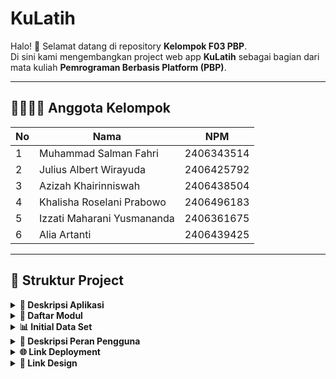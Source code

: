 #  KuLatih

Halo! 👋 Selamat datang di repository **Kelompok F03 PBP**.  
Di sini kami mengembangkan project web app **KuLatih** sebagai bagian dari mata kuliah **Pemrograman Berbasis Platform (PBP)**.

---

## 👨‍👩‍👧‍👦 Anggota Kelompok
| No | Nama                          | NPM        |
|----|-------------------------------|------------|
| 1  | Muhammad Salman Fahri          | 2406343514 |
| 2  | Julius Albert Wirayuda         | 2406425792 |
| 3  | Azizah Khairinniswah           | 2406438504 |
| 4  | Khalisha Roselani Prabowo      | 2406496183 |
| 5  | Izzati Maharani Yusmananda     | 2406361675 |
| 6  | Alia Artanti                   | 2406439425 |

---

## 📂 Struktur Project

<details align="justify">
    <summary><b>📖 Deskripsi Aplikasi</b></summary>

## 🏆 KuLatih 🏆
KuLatih adalah sebuah platform berbasis website yang kami kembangkan dengan tujuan utama memberikan ruang eksposur bagi para pelatih di bidang olahraga. Selama ini, banyak pelatih yang memiliki kemampuan dan pengalaman luar biasa, tetapi kesulitan menjangkau calon murid atau komunitas yang membutuhkan jasa mereka. Melalui KuLatih, kami menghadirkan sebuah ekosistem yang tidak hanya menampilkan profil para pelatih secara profesional, tetapi juga memungkinkan mereka untuk lebih mudah ditemukan, dihubungi, dan di-booking oleh pengguna yang sedang mencari pelatih sesuai cabang olahraganya.

Visi kami adalah menjadikan KuLatih sebagai jembatan yang mempertemukan pelatih dengan individu maupun kelompok yang membutuhkan bimbingan, sekaligus menciptakan sebuah komunitas aktif yang saling mendukung dalam proses belajar dan mengajar. Website ini ditujukan bagi dua kelompok utama: para pelatih yang ingin menawarkan jasanya secara lebih luas, serta masyarakat umum yang membutuhkan akses mudah dan terpercaya untuk menemukan pelatih di cabang olahraga spesifik. Dengan adanya fitur booking langsung, integrasi kontak, serta forum komunitas, kami ingin memberikan pengalaman yang lebih dari sekadar marketplace, tetapi juga wadah kolaborasi dan pertukaran ilmu.

Masalah yang kami coba selesaikan adalah keterbatasan platform khusus bagi para pelatih. Saat ini, sebagian besar pelatih hanya mengandalkan promosi dari mulut ke mulut atau media sosial yang sifatnya tersebar dan kurang terorganisir, sehingga peluang mereka untuk mendapatkan murid baru sangat terbatas. Di sisi lain, banyak calon murid kesulitan menemukan pelatih yang tepat karena tidak adanya basis data yang terstruktur. KuLatih hadir untuk mengisi kekosongan ini: kami memberikan solusi berupa platform terpusat yang menyatukan pelatih dan murid dalam satu tempat, memperkuat jaringan komunitas, serta meningkatkan visibilitas para pelatih sehingga mereka dapat berkembang dan mendapatkan apresiasi yang layak atas keahliannya.

</details>

<details align="justify">
    <summary><b>📑 Daftar Modul</b></summary>
1. 👤 User Profile
Modul User Profile berfungsi sebagai pusat identitas pengguna di dalam platform KuLatih. Melalui modul ini, pengguna dapat melihat dan mengelola data pribadi seperti nama, foto profil, informasi kontak, serta riwayat aktivitas dan sesi latihan. Fitur ini juga menjadi pintu utama untuk mengatur preferensi akun, notifikasi, dan privasi pengguna.

Fitur utama:
- Melihat dan mengedit profil pribadi
- Mengganti foto profil
- Mengelola pengaturan akun & notifikasi
- Meninjau riwayat booking dan aktivitas latihan

2. 🧑‍🏫 Coach
Modul Coach menjadi wadah bagi para pelatih untuk menampilkan profil profesional mereka di KuLatih. Setiap coach dapat menambahkan informasi tentang keahlian, pengalaman, cabang olahraga, dan tarif latihan. Pengguna dapat dengan mudah menemukan, mempelajari profil coach, serta menghubunginya sesuai kebutuhan.

Fitur utama:
- Menampilkan daftar dan profil pelatih
- Filter berdasarkan cabang olahraga, lokasi, atau spesialisasi
- Informasi detail pengalaman coach
- Akses langsung untuk booking sesi latihan

3. 🗓️ Booking & Jadwal
Modul Booking & Jadwal menjadi inti dari proses interaksi antara pengguna dan pelatih.
Sistem ini memungkinkan pengguna melakukan pemesanan sesi latihan dengan mudah berdasarkan jadwal yang tersedia, serta membantu pelatih dalam mengelola agenda latihannya.
Tujuannya adalah menciptakan proses pemesanan yang efisien, transparan, dan bebas bentrok jadwal.

Fitur utama:
- Pemesanan sesi latihan langsung dari profil coach
- Tampilan kalender jadwal pelatih & pengguna
- Notifikasi dan pengingat sesi latihan
- Pembatalan dan penjadwalan ulang secara fleksibel

4. ⭐ Review & Rating
Modul Review & Rating berfungsi sebagai sistem umpan balik untuk menjaga kualitas layanan pelatih.
Setelah sesi latihan selesai, pengguna dapat memberikan penilaian berupa bintang dan ulasan singkat terhadap pelatih maupun pengalaman latihannya.
Sistem ini juga membantu calon pengguna lain dalam memilih pelatih yang terpercaya dan berkualitas.

Fitur utama:
- Memberikan rating & ulasan setelah sesi latihan
- Melihat review pengguna lain
- Sistem rata-rata rating pelatih
- Moderasi dan pelaporan ulasan yang tidak sesuai

5. 👥 Community
Modul Community menjadi ruang sosial bagi pengguna KuLatih untuk saling berbagi pengalaman, tips, dan motivasi seputar dunia olahraga.
Di sini, pengguna bisa memposting konten, berdiskusi, serta berinteraksi dengan pelatih maupun anggota komunitas lainnya.
Modul ini mendukung terbentuknya jaringan yang aktif dan inspiratif di antara para pengguna.

Fitur utama:
- Feed posting dan update komunitas
- Like, komentar, dan berbagi postingan
- Pembuatan grup komunitas olahraga
- Pengumuman atau event komunitas

6. 💬 Forum
Modul Forum menyediakan wadah diskusi terstruktur untuk topik-topik tertentu.
Berbeda dengan Community yang bersifat sosial dan bebas, Forum difokuskan untuk tanya jawab, berbagi pengetahuan, dan diskusi mendalam antar pengguna dan pelatih.
Dengan adanya Forum, KuLatih menjadi lebih dari sekadar platform booking — tapi juga pusat edukasi dan interaksi.

Fitur utama:
- Membuat dan membalas thread diskusi
- Kategori/topik forum berdasarkan cabang olahraga
- Fitur pencarian dan filter thread
- Penandaan jawaban terbaik atau paling membantu
</details>

<details align="justify">
    <summary><b>📊 Initial Data Set</b></summary>
</details>

<details align="justify">
    <summary><b>👥 Deskripsi Peran Pengguna</b></summary>

    1. 🧑‍🏫 Pelatih (Coach)
    Pelatih merupakan pengguna yang menawarkan jasa bimbingan dalam berbagai bidang seperti olahraga dan keterampilan. Mereka berperan sebagai penyedia layanan utama yang dapat menampilkan profil profesional, mengatur jadwal latihan, serta berinteraksi dengan pengguna yang melakukan booking.

    Fitur utama:
    1. Membuat dan mengelola profil pelatih
    2. Menentukan jadwal ketersediaan latihan
    3. Menerima dan mengonfirmasi booking dari pengguna
    4. Melihat dan meninjau ulasan dari murid

    2. 👤 Pengguna (Murid)
    Pengguna adalah individu yang mencari pelatih sesuai kebutuhan mereka. Mereka dapat menelusuri daftar pelatih, melakukan booking sesi latihan, serta memberikan ulasan setelah pelatihan selesai. Peran pengguna menjadi kunci dalam menjaga interaksi dan kualitas layanan di platform.

    Fitur utama:
    1. Menelusuri dan memfilter daftar pelatih
    2. Melakukan booking dan mengatur jadwal latihan
    3. Memberikan rating & ulasan terhadap pelatih
    4. Berpartisipasi dalam forum dan komunitas

    3. 🛠️ Admin
    Admin bertugas sebagai pengelola utama platform KuLatih. Mereka memastikan seluruh fitur berjalan dengan baik, memverifikasi data pelatih, serta menjaga keamanan dan kenyamanan pengguna.

    Fitur utama:
    1. Memverifikasi akun pelatih dan pengguna
    2. Mengelola data dan laporan aktivitas sistem
    3. Memantau forum dan komunitas agar tetap kondusif
    4. Menangani pelanggaran, keluhan, dan perbaikan sistem
</details>
    


<details align="justify">
    <summary><b>🌐 Link Deployment</b></summary>
kulatih.vercel.app
</details>

<details align="justify">
    <summary><b>🎨 Link Design</b></summary>
https://www.figma.com/files/team/1555528949421288347/project/463179219/Proyek-Tengah-Semester-PBP?fuid=1467317633894488150
</details>